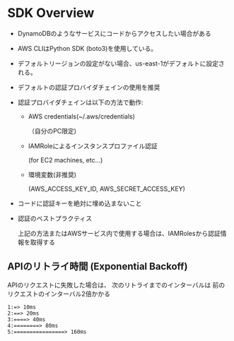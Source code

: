 # SDK Overview
- DynamoDBのようなサービスにコードからアクセスしたい場合がある

- AWS CLIはPython SDK (boto3)を使用している。

- デフォルトリージョンの設定がない場合、us-east-1がデフォルトに設定される。

- デフォルトの認証プロバイダチェインの使用を推奨


- 認証プロバイダチェインは以下の方法で動作:
    - AWS credentials(~/.aws/credentials)

        （自分のPC限定)
    - IAMRoleによるインスタンスプロファイル認証
        
        (for EC2 machines, etc...)
    - 環境変数(非推奨)
    
        (AWS_ACCESS_KEY_ID, AWS_SECRET_ACCESS_KEY)

-  コードに認証キーを絶対に埋め込まないこと

- 認証のベストプラクティス
    
    上記の方法またはAWSサービス内で使用する場合は、IAMRolesから認証情報を取得する

## APIのリトライ時間    (Exponential Backoff)
APIのリクエストに失敗した場合は、
次のリトライまでのインターバルは
前のリクエストのインターバル2倍かかる

```
1:=> 10ms
2:==> 20ms
3:====> 40ms
4:========> 80ms
5:================> 160ms
```